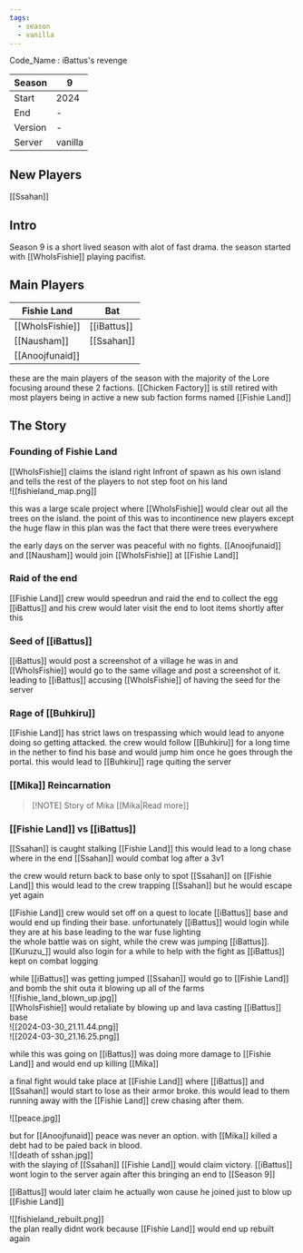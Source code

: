 ```yaml
---
tags:
  - season
  - vanilla
---
```


Code_Name : iBattus's revenge

| Season  | 9            |
| ------- | ------------ |
| Start   | 2024 |
| End     | -            |
| Version | -         |
| Server  | vanilla       |

## New Players
[[Ssahan]]
## Intro
Season 9 is a short lived season with alot of fast drama. the season started with [[WhoIsFishie]] playing pacifist. 

## Main Players


| Fishie Land     | Bat         |
| --------------- | ----------- |
| [[WhoIsFishie]] | [[iBattus]] |
| [[Nausham]]     | [[Ssahan]]  |
| [[Anoojfunaid]] |             |   

these are the main players of the season with the majority of the Lore focusing around these 2 factions. [[Chicken Factory]] is still retired with most players being in active a new sub faction forms named [[Fishie Land]]

## The Story
### Founding of Fishie Land 
[[WhoIsFishie]] claims the island right Infront of spawn as his own island and tells the rest of the players to not step foot on his land  
![[fishieland_map.png]]

this was a large scale project where [[WhoIsFishie]] would clear out all the trees on the island. the point of this was to incontinence new players except the huge flaw in this plan was the fact that there were trees everywhere 

the early days on the server was peaceful with no fights. [[Anoojfunaid]] and [[Nausham]] would join [[WhoIsFishie]] at [[Fishie Land]]

### Raid of the end
[[Fishie Land]] crew would speedrun and raid the end to collect the egg  
[[iBattus]] and his crew would later visit the end to loot items shortly after this   

### Seed of [[iBattus]]
[[iBattus]] would post a screenshot of a village he was in and [[WhoIsFishie]] would go to the same village and post a screenshot of it. leading to [[iBattus]] accusing [[WhoIsFishie]] of having the seed for the server

### Rage of [[Buhkiru]]
[[Fishie Land]] has strict laws on trespassing which would lead to anyone doing so getting attacked. the crew would follow [[Buhkiru]] for a long time in the nether to find his base and would jump him once he goes through the portal. this would lead to [[Buhkiru]] rage quiting the server 

### [[Mika]] Reincarnation 

> [!NOTE] Story of Mika
> [[Mika|Read more]]

### [[Fishie Land]] vs [[iBattus]]
[[Ssahan]] is caught stalking [[Fishie Land]] this would lead to a long chase where in the end [[Ssahan]] would combat log after a 3v1  

the crew would return back to base only to spot [[Ssahan]] on [[Fishie Land]] this would lead to the crew trapping [[Ssahan]] but he would escape yet again  

[[Fishie Land]] crew would set off on a quest to locate [[iBattus]] base and would end up finding their base. unfortunately [[iBattus]] would login while they are at his base leading to the war fuse lighting   
the whole battle was on sight, while the crew was jumping [[iBattus]]. [[Kuruzu_]] would also login for a while to help with the fight as [[iBattus]] kept on combat logging 


while [[iBattus]] was getting jumped [[Ssahan]] would go to [[Fishie Land]] and bomb the shit outa it blowing up all of the farms   
![[fishie_land_blown_up.jpg]]   
[[WhoIsFishie]] would retaliate by blowing up and lava casting [[iBattus]] base   
![[2024-03-30_21.11.44.png]]     
![[2024-03-30_21.16.25.png]]

while this was going on [[iBattus]] was doing more damage to [[Fishie Land]] and would end up killing [[Mika]]

a final fight would take place at [[Fishie Land]] where [[iBattus]] and [[Ssahan]] would start to lose as their armor broke. this would lead to them running away with the [[Fishie Land]] crew chasing after them.

![[peace.jpg]]    

but for [[Anoojfunaid]] peace was never an option. with [[Mika]] killed a debt had to be paied back in blood.    
![[death of sshan.jpg]]    
with the slaying of [[Ssahan]] [[Fishie Land]] would claim victory. [[iBattus]] wont login to the server again after this bringing an end to [[Season 9]] 


[[iBattus]] would later claim he actually won cause he joined just to blow up [[Fishie Land]]   

![[fishieland_rebuilt.png]]    
the plan really didnt work because [[Fishie Land]] would end up rebuilt again 